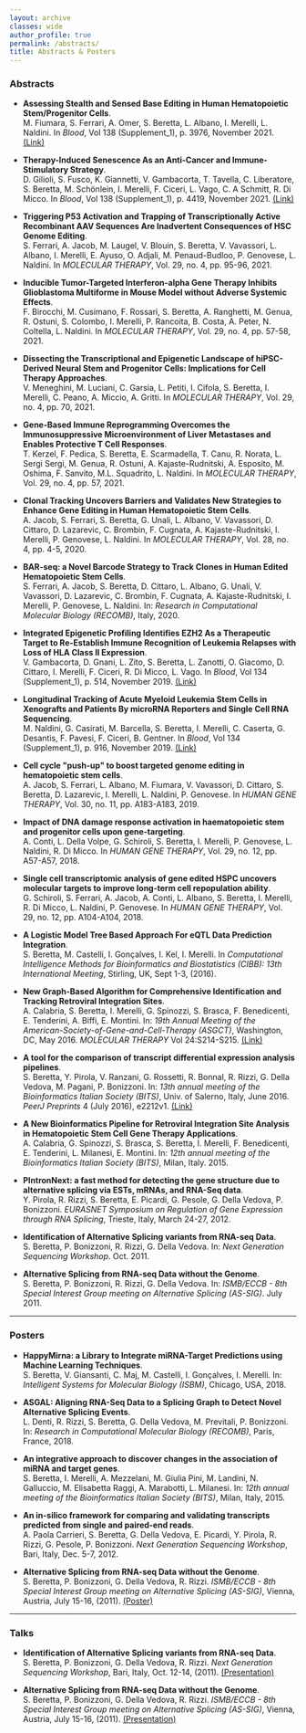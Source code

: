 ```yaml
---
layout: archive
classes: wide
author_profile: true
permalink: /abstracts/
title: Abstracts & Posters
---
```


### Abstracts ###

* **Assessing Stealth and Sensed Base Editing in Human Hematopoietic Stem/Progenitor Cells**.<br>
M. Fiumara, S. Ferrari, A. Omer, S. Beretta, L. Albano, I. Merelli, L. Naldini.
In *Blood*, Vol 138 (Supplement_1), p. 3976, November 2021.
[(Link)](https://doi.org/10.1182/blood-2021-147700)

* **Therapy-Induced Senescence As an Anti-Cancer and Immune-Stimulatory Strategy**.<br>
D. Gilioli, S. Fusco, K. Giannetti, V. Gambacorta, T. Tavella, C. Liberatore, S. Beretta, M. Schönlein, I. Merelli, F. Ciceri, L. Vago, C. A Schmitt, R. Di Micco.
In *Blood*, Vol 138 (Supplement_1), p. 4419, November 2021.
[(Link)](https://doi.org/10.1182/blood-2021-152618)

* **Triggering P53 Activation and Trapping of Transcriptionally Active Recombinant AAV Sequences Are Inadvertent Consequences of HSC Genome Editing**.<br>
S. Ferrari, A. Jacob, M. Laugel, V. Blouin, S. Beretta, V. Vavassori, L. Albano, I. Merelli, E. Ayuso, O. Adjali, M. Penaud-Budloo, P. Genovese, L. Naldini.
In *MOLECULAR THERAPY*, Vol. 29, no. 4, pp. 95-96, 2021.

* **Inducible Tumor-Targeted Interferon-alpha Gene Therapy Inhibits Glioblastoma Multiforme in Mouse Model without Adverse Systemic Effects**.<br>
F. Birocchi, M. Cusimano, F. Rossari, S. Beretta, A. Ranghetti, M. Genua, R. Ostuni, S. Colombo, I. Merelli, P. Rancoita, B. Costa, A. Peter, N. Coltella, L. Naldini.
In *MOLECULAR THERAPY*, Vol. 29, no. 4, pp. 57-58, 2021.

* **Dissecting the Transcriptional and Epigenetic Landscape of hiPSC-Derived Neural Stem and Progenitor Cells: Implications for Cell Therapy Approaches**.<br>
V. Meneghini, M. Luciani, C. Garsia, L. Petiti, I. Cifola, S. Beretta, I. Merelli, C. Peano, A. Miccio, A. Gritti.
In *MOLECULAR THERAPY*, Vol. 29, no. 4, pp. 70, 2021.

* **Gene-Based Immune Reprogramming Overcomes the Immunosuppressive Microenvironment of Liver Metastases and Enables Protective T Cell Responses**.<br>
T. Kerzel, F. Pedica, S. Beretta, E. Scarmadella, T. Canu, R. Norata, L. Sergi Sergi, M. Genua, R. Ostuni, A. Kajaste-Rudnitski, A. Esposito, M. Oshima, F. Sanvito, M.L. Squadrito, L. Naldini.
In *MOLECULAR THERAPY*, Vol. 29, no. 4, pp. 57, 2021.

* **Clonal Tracking Uncovers Barriers and Validates New Strategies to Enhance Gene Editing in Human Hematopoietic Stem Cells**.<br>
A. Jacob, S. Ferrari, S. Beretta, G. Unali, L. Albano, V. Vavassori, D. Cittaro, D. Lazarevic, C. Brombin, F. Cugnata, A. Kajaste-Rudnitski, I. Merelli, P. Genovese, L. Naldini.
In *MOLECULAR THERAPY*, Vol. 28, no. 4, pp. 4-5, 2020.

* **BAR-seq: a Novel Barcode Strategy to Track Clones in Human Edited Hematopoietic Stem Cells**.<br>
S. Ferrari, A. Jacob, S. Beretta, D. Cittaro, L. Albano, G. Unali, V. Vavassori, D. Lazarevic, C. Brombin, F. Cugnata, A. Kajaste-Rudnitski, I. Merelli, P. Genovese, L. Naldini.
In: *Research in Computational Molecular Biology (RECOMB)*, Italy, 2020.

* **Integrated Epigenetic Profiling Identifies EZH2 As a Therapeutic Target to Re-Establish Immune Recognition of Leukemia Relapses with Loss of HLA Class II Expression**.<br>
V. Gambacorta, D. Gnani, L. Zito, S. Beretta, L. Zanotti, O. Giacomo,  D. Cittaro, I. Merelli, F. Ciceri, R. Di Micco, L. Vago.
In *Blood*, Vol 134 (Supplement_1), p. 514, November 2019.
[(Link)](https://doi.org/10.1182/blood-2019-127395)

* **Longitudinal Tracking of Acute Myeloid Leukemia Stem Cells in Xenografts and Patients By microRNA Reporters and Single Cell RNA Sequencing**.<br>
M. Naldini, G. Casirati, M. Barcella, S. Beretta, I. Merelli, C. Caserta, G. Desantis, F. Pavesi, F. Ciceri, B. Gentner.
In *Blood*, Vol 134 (Supplement_1), p. 916, November 2019.
[(Link)](https://doi.org/10.1182/blood-2019-131167)

* **Cell cycle "push-up" to boost targeted genome editing in hematopoietic stem cells**.<br>
A. Jacob, S. Ferrari, L. Albano, M. Fiumara, V. Vavassori, D. Cittaro, S. Beretta, D. Lazarevic, I. Merelli, L. Naldini, P. Genovese.
In *HUMAN GENE THERAPY*, Vol. 30, no. 11, pp. A183-A183, 2019.

* **Impact of DNA damage response activation in haematopoietic stem and progenitor cells upon gene-targeting**.<br>
A. Conti, L. Della Volpe, G. Schiroli, S. Beretta, I. Merelli, P. Genovese, L. Naldini, R. Di Micco.
In *HUMAN GENE THERAPY*, Vol. 29, no. 12, pp. A57-A57, 2018.

* **Single cell transcriptomic analysis of gene edited HSPC uncovers molecular targets to improve long-term cell repopulation ability**.<br>
G. Schiroli, S. Ferrari, A. Jacob, A. Conti, L. Albano, S. Beretta, I. Merelli, R. Di Micco, L. Naldini, P. Genovese.
In *HUMAN GENE THERAPY*, Vol. 29, no. 12, pp. A104-A104, 2018.

* **A Logistic Model Tree Based Approach For eQTL Data Prediction Integration**.<br>
S. Beretta, M. Castelli, I. Gonçalves, I. Kel, I. Merelli.
In *Computational Intelligence Methods for Bioinformatics and Biostatistics (CIBB): 13th International Meeting*, Stirling, UK, Sept 1-3, (2016).

* **New Graph-Based Algorithm for Comprehensive Identification and Tracking Retroviral Integration Sites**.<br>
A. Calabria, S. Beretta, I. Merelli, G. Spinozzi, S. Brasca, F. Benedicenti, E. Tenderini, A. Biffi, E. Montini.
In: *19th Annual Meeting of the American-Society-of-Gene-and-Cell-Therapy (ASGCT)*, Washington, DC, May 2016.
*MOLECULAR THERAPY* Vol 24:S214-S215.
[(Link)](http://www.nature.com/mt/journal/v24/n1s/pdf/mt201678a.pdf)

* **A tool for the comparison of transcript differential expression analysis pipelines**.<br>
S. Beretta, Y. Pirola, V. Ranzani, G. Rossetti, R. Bonnal, R. Rizzi, G. Della Vedova, M. Pagani, P. Bonizzoni.
In: *13th annual meeting of the Bioinformatics Italian Society (BITS)*, Univ. of Salerno, Italy, June 2016.
*PeerJ Preprints* 4 (July 2016), e2212v1.
[(Link)](http://dx.doi.org/10.7287/peerj.preprints.2212v1)

* **A New Bioinformatics Pipeline for Retroviral Integration Site Analysis in Hematopoietic Stem Cell Gene Therapy Applications**.<br>
A. Calabria, G. Spinozzi, S. Brasca, S. Beretta, I. Merelli, F. Benedicenti, E. Tenderini, L. Milanesi, E. Montini.
In: *12th annual meeting of the Bioinformatics Italian Society (BITS)*, Milan, Italy. 2015.

* **PIntronNext: a fast method for detecting the gene structure due to alternative splicing via ESTs, mRNAs, and RNA-Seq data**.<br>
Y. Pirola, R. Rizzi, S. Beretta, E. Picardi, G. Pesole, G. Della Vedova, P. Bonizzoni.
*EURASNET Symposium on Regulation of Gene Expression through RNA Splicing*, Trieste, Italy, March 24-27, 2012.

* **Identification of Alternative Splicing variants from RNA-seq Data**.<br>
S. Beretta, P. Bonizzoni, R. Rizzi, G. Della Vedova.
In: *Next Generation Sequencing Workshop*. Oct. 2011.

* **Alternative Splicing from RNA-seq Data without the Genome**.<br>
S. Beretta, P. Bonizzoni, R. Rizzi, G. Della Vedova.
In: *ISMB/ECCB - 8th Special Interest Group meeting on Alternative Splicing (AS-SIG)*. July 2011.

---

### Posters ###

* **HappyMirna: a Library to Integrate miRNA-Target Predictions using Machine Learning Techniques**.<br>
S. Beretta, V. Giansanti, C. Maj, M. Castelli, I. Gonçalves, I. Merelli.
In: *Intelligent Systems for Molecular Biology (ISBM)*, Chicago, USA, 2018.

* **ASGAL: Aligning RNA-Seq Data to a Splicing Graph to Detect Novel Alternative Splicing Events**.<br>
L. Denti, R. Rizzi, S. Beretta, G. Della Vedova, M. Previtali, P. Bonizzoni.
In: *Research in Computational Molecular Biology (RECOMB)*, Paris, France, 2018.

* **An integrative approach to discover changes in the association of miRNA and target genes**.<br>
S. Beretta, I. Merelli, A. Mezzelani, M. Giulia Pini, M. Landini, N. Galluccio, M. Elisabetta Raggi, A. Marabotti, L. Milanesi.
In: *12th annual meeting of the Bioinformatics Italian Society (BITS)*, Milan, Italy, 2015.

* **An in-silico framework for comparing and validating transcripts predicted from single and paired-end reads**.<br>
A. Paola Carrieri, S. Beretta, G. Della Vedova, E. Picardi, Y. Pirola, R. Rizzi, G. Pesole, P. Bonizzoni.
*Next Generation Sequencing Workshop*, Bari, Italy, Dec. 5-7, 2012.

* **Alternative Splicing from RNA-seq Data without the Genome**.<br>
S. Beretta, P. Bonizzoni, G. Della Vedova, R. Rizzi.
*ISMB/ECCB - 8th Special Interest Group meeting on Alternative Splicing (AS-SIG)*, Vienna, Austria, July 15-16, (2011).
[(Poster)](/assets/files/Poster_ASSIG_2011.pdf)

---

### Talks ###

* **Identification of Alternative Splicing variants from RNA-seq Data**.<br>
S. Beretta, P. Bonizzoni, G. Della Vedova, R. Rizzi.
*Next Generation Sequencing Workshop*, Bari, Italy, Oct. 12-14, (2011).
[(Presentation)](/assets/files/Talk_NGS_Workshop_2011.pdf)

* **Alternative Splicing from RNA-seq Data without the Genome**.<br>
S. Beretta, P. Bonizzoni, G. Della Vedova, R. Rizzi.
*ISMB/ECCB - 8th Special Interest Group meeting on Alternative Splicing (AS-SIG)*, Vienna, Austria, July 15-16, (2011).
[(Presentation)](/assets/files/Talk_ASSIG_2011.pdf)
